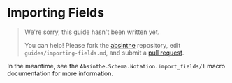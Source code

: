 # Importing Fields

> We're sorry, this guide hasn't been written yet.
>
> You can help! Please fork the [absinthe](https://github.com/absinthe-graphql/absinthe) repository, edit `guides/importing-fields.md`, and submit a [pull request](https://github.com/absinthe-graphql/absinthe/pulls).

In the meantime, see the `Absinthe.Schema.Notation.import_fields/1` macro documentation for more information.
